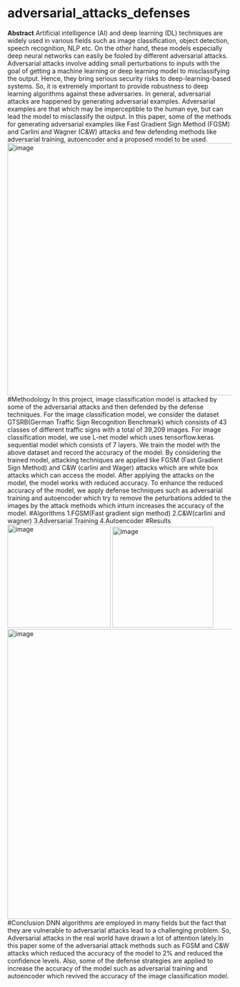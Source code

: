 # adversarial_attacks_defenses
**Abstract**
Artificial intelligence (AI) and deep learning (DL) techniques are widely used in various fields such as image classification, object detection, speech recognition, NLP etc. On the other hand, these models especially deep neural networks can easily be fooled by different adversarial attacks. Adversarial attacks involve adding small perturbations to inputs with the goal of getting a machine learning or deep learning model to misclassifying the output. Hence, they bring serious security risks to deep-learning-based systems. So, it is extremely important to provide robustness to deep learning algorithms against these adversaries. In general, adversarial attacks are happened by generating adversarial examples. Adversarial examples are that which may be imperceptible to the human eye, but can lead the model to misclassify the output. In this paper, some of the methods for generating adversarial examples like Fast Gradient Sign Method (FGSM) and Carlini and Wagner (C&W) attacks and few defending methods like adversarial training, autoencoder and a proposed model to be used.
<img width="565" alt="image" src="https://github.com/komalilaveti/adversarial_attacks_defenses/assets/109876090/5543ef18-bcb7-4729-8e95-c6f18b288767">
#Methodology
In this project, image classification model is attacked by some of the adversarial attacks and then defended by the defense techniques. For the image classification model, we consider the dataset GTSRB(German Traffic Sign Recognition Benchmark) which consists of 43 classes of different traffic signs with a total of 39,209 images.
For image classification model, we use L-net model which uses tensorflow.keras sequential model which consists of 7 layers. We train the model with the above dataset and record the accuracy of the model. By considering the trained model, attacking techniques are applied like FGSM (Fast Gradient Sign Method) and C&W (carlini and Wager) attacks which are white box attacks which can access the model. After applying the attacks on the model, the model works with reduced accuracy.
To enhance the reduced accuracy of the model, we apply defense techniques such as adversarial training and autoencoder which try to remove the peturbations added to the images by the attack methods which inturn increases the accuracy of the model.
#Algorithms
1.FGSM(Fast gradient sign method)
2.C&W(carlini and wagner)
3.Adversarial Training
4.Autoencoder
#Results
<img width="231" alt="image" src="https://github.com/komalilaveti/adversarial_attacks_defenses/assets/109876090/41abe10e-4202-4cee-b941-6b9668f85114"> <img width="226" alt="image" src="https://github.com/komalilaveti/adversarial_attacks_defenses/assets/109876090/7d9cf352-324c-4ea1-8eec-d2c3a227d0cf">
<img width="649" alt="image" src="https://github.com/komalilaveti/adversarial_attacks_defenses/assets/109876090/582754d7-4b31-46d2-9e3d-d27a60594897">
#Conclusion
DNN algorithms are employed in many fields but the fact that they are vulnerable to adversarial attacks lead to a challenging problem. So, Adversarial attacks in the real world have drawn a lot of attention lately.In this paper some of the adversarial attack methods such as FGSM and C&W attacks which reduced the accuracy of the model to 2% and reduced the confidence levels. Also, some of the defense strategies are applied to increase the accuracy of the model such as adversarial training and autoencoder which revived the accuracy of the image classification model.




